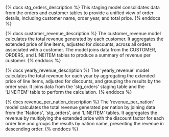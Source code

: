 {% docs stg_orders_description %}
    This staging model consolidates data from the orders and customer tables 
    to provide a unified view of order details, including customer name, 
    order year, and total price.
{% enddocs %}



{% docs customer_revenue_description %}
The customer_revenue model calculates the total revenue generated by each customer.
It aggregates the extended price of line items, adjusted for discounts, across all orders associated with a customer. 
The model joins data from the CUSTOMER, ORDERS, and LINEITEM tables to produce a summary of revenue per customer.
{% enddocs %}


{% docs yearly_revenue_description %}
The 'yearly_revenue' model calculates the total revenue for each year by aggregating the extended price of line items, adjusted for discounts, and grouping the results by the order year. It joins data from the 'stg_orders' staging table and the 'LINEITEM' table to perform the calculation.
{% enddocs %}

{% docs revenue_per_nation_description %}
The 'revenue_per_nation' model calculates the total revenue generated per nation by joining data from the 'Nations', 'stg_orders', and 'LINEITEM' tables. It aggregates the revenue by multiplying the extended price with the discount factor for each order line and groups the results by nation name, presenting the revenue in descending order.
{% enddocs %}